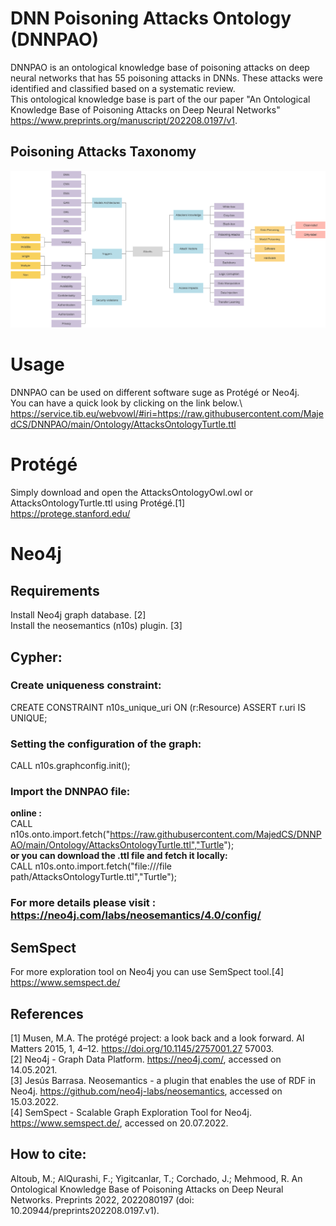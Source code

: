 # DNN Poisoning Attacks Ontology (DNNPAO)

DNNPAO is an ontological knowledge base of poisoning attacks on deep neural networks that has 55 poisoning attacks in DNNs. These attacks were identified and classified based on a systematic review.\
This ontological knowledge base is part of the our paper "An Ontological Knowledge Base of Poisoning Attacks on Deep Neural Networks"\
https://www.preprints.org/manuscript/202208.0197/v1.

## Poisoning Attacks Taxonomy
![Our extracted a taxonomy](/img/F6.svg)


# Usage
DNNPAO can be used on different software suge as Protégé or Neo4j.\
You can have a quick look by clicking on the link below.\   
https://service.tib.eu/webvowl/#iri=https://raw.githubusercontent.com/MajedCS/DNNPAO/main/Ontology/AttacksOntologyTurtle.ttl

# Protégé 
Simply download and open the AttacksOntologyOwl.owl or AttacksOntologyTurtle.ttl using Protégé.[1] \
https://protege.stanford.edu/ 

# Neo4j 
## Requirements
 Install Neo4j graph database. [2] \
 Install the neosemantics (n10s) plugin. [3] 

## Cypher:
### Create uniqueness constraint:
CREATE CONSTRAINT n10s_unique_uri ON (r:Resource)
ASSERT r.uri IS UNIQUE; 
### Setting the configuration of the graph:
CALL n10s.graphconfig.init();
### Import the DNNPAO file:
**online :** \
CALL n10s.onto.import.fetch("https://raw.githubusercontent.com/MajedCS/DNNPAO/main/Ontology/AttacksOntologyTurtle.ttl","Turtle"); \
**or you can download the .ttl file and fetch it locally:** \
CALL n10s.onto.import.fetch("file:///file path/AttacksOntologyTurtle.ttl","Turtle"); 
### For more details please visit : https://neo4j.com/labs/neosemantics/4.0/config/

## SemSpect
For more exploration tool on Neo4j you can use SemSpect tool.[4] \
https://www.semspect.de/

## References
[1] Musen, M.A. The protégé project: a look back and a look forward. AI Matters 2015, 1, 4–12. https://doi.org/10.1145/2757001.27
57003. \
[2] Neo4j - Graph Data Platform. https://neo4j.com/, accessed on 14.05.2021. \
[3] Jesús Barrasa. Neosemantics - a plugin that enables the use of RDF in Neo4j. https://github.com/neo4j-labs/neosemantics,
accessed on 15.03.2022. \
[4] SemSpect - Scalable Graph Exploration Tool for Neo4j. https://www.semspect.de/, accessed on 20.07.2022.


## How to cite: 
Altoub, M.; AlQurashi, F.; Yigitcanlar, T.; Corchado, J.; Mehmood, R. An Ontological Knowledge Base of Poisoning Attacks on Deep Neural Networks. Preprints 2022, 2022080197 (doi: 10.20944/preprints202208.0197.v1).






